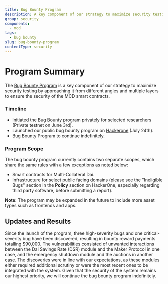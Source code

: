 ```yaml
---
title: Bug Bounty Program
description: A key component of our strategy to maximize security testing by approaching it from different angles and multiple layers to ensure the security of the MCD smart contracts
group: security
components:
  - mcd
tags:
  - bug bounty
slug: bug-bounty-program
contentType: security
---
```


# Program Summary

The [Bug Bounty Program](https://hackerone.com/makerdao_bbp/hacktivity?order_direction=DESC&order_field=popular&filter=type%3Abounty-awarded) is a key component of our strategy to maximize security testing by approaching it from different angles and multiple layers to ensure the security of the MCD smart contracts.

### Timeline

- Initiated the Bug Bounty program privately for selected researchers (Private testnet on June 3rd).
- Launched our public bug bounty program on [Hackerone](https://hackerone.com/makerdao_bbp) (July 24th).
- Bug Bounty Program to continue indefinitely.

### Program Scope

The bug bounty program currently contains two separate scopes, which share the same rules with a few exceptions as noted below:

- Smart contracts for Multi-Collateral Dai.
- Infrastructure for select public facing domains (please see the "Ineligible Bugs" section in the **Policy** section on HackerOne, especially regarding third party software, before submitting a report).

**Note:** The program may be expanded in the future to include more asset types such as frontends and apps.

## Updates and Results

Since the launch of the program, three high-severity bugs and one critical-severity bug have been discovered, resulting in bounty reward payments totalling \$90,000. The vulnerabilities consisted of unwanted interactions between the Dai Savings Rate (DSR) module and the Maker Protocol in one case, and the emergency shutdown module and the auctions in another case. The discoveries were in line with our expectations, as these modules either required additional scrutiny or were the most recent ones to be integrated with the system. Given that the security of the system remains our highest priority, we will continue the bug bounty program indefinitely.
